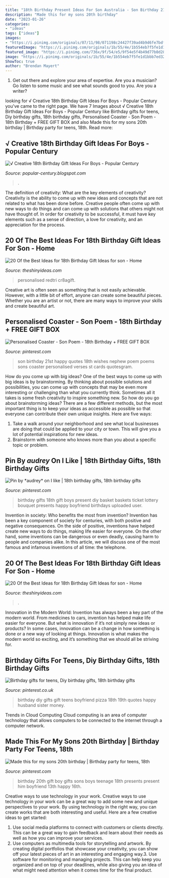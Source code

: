```yaml
---
title: "18th Birthday Present Ideas For Son Australia - Son Birthday 21st Happy Quotes 18th Wishes Nephew Poem Poems Sons Coaster Personalised Verses St Cards Quotesgram"
description: "Made this for my sons 20th birthday"
date: "2023-01-26"
categories:
- "ideas"
tags: ["ideas"]
images:
- "https://i.pinimg.com/originals/07/11/98/071198c24427f39ad4b9d6fe7bdf52bb.jpg"
featuredImage: "https://i.pinimg.com/originals/1b/55/4e/1b554eb7f5fe1d1bbb7ed322b42e85f9.jpg"
featured_image: "https://i.pinimg.com/736x/9f/54/e5/9f54e5f4b49d77b0d288c41f92a1044d--th-birthday-gifts-birthday-ideas.jpg"
image: "https://i.pinimg.com/originals/1b/55/4e/1b554eb7f5fe1d1bbb7ed322b42e85f9.jpg"
ShowToc: true
author: "Brendan Mayert"
---
```



1. Get out there and explore your area of expertise. Are you a musician? Go listen to some music and see what sounds good to you. Are you a writer?

	

		
looking for √ Creative 18th Birthday Gift Ideas For Boys - Popular Century you've came to the right page. We have 7 Images about √ Creative 18th Birthday Gift Ideas For Boys - Popular Century like Birthday gifts for teens, Diy birthday gifts, 18th birthday gifts, Personalised Coaster - Son Poem - 18th Birthday + FREE GIFT BOX and also Made this for my sons 20th birthday | Birthday party for teens, 18th. Read more:
		
    
## √ Creative 18th Birthday Gift Ideas For Boys - Popular Century

<img loading=lazy src="https://i.pinimg.com/originals/60/8f/e5/608fe51d19a3f9538f46a99ee7a647f1.jpg" onerror="this.onerror=null;this.src='https://tse3.mm.bing.net/th?id=OIP.mdBuVNnwcDwIi1MGfMNZ7gHaJ4&amp;pid=15.1';" alt="√ Creative 18th Birthday Gift Ideas For Boys - Popular Century">

_Source: popular-century.blogspot.com_

>. 

	

The definition of creativity: What are the key elements of creativity?
Creativity is the ability to come up with new ideas and concepts that are not related to what has been done before. Creative people often come up with new ways to do things and can come up with solutions that others might not have thought of. In order for creativity to be successful, it must have key elements such as a sense of direction, a love for creativity, and an appreciation for the process.

    
## 20 Of The Best Ideas For 18th Birthday Gift Ideas For Son - Home

<img loading=lazy src="https://theshinyideas.com/wp-content/uploads/2020/02/18th-birthday-gift-ideas-for-son-awesome-personalised-18th-birthday-gift-basket-for-boys-of-18th-birthday-gift-ideas-for-son.jpg" onerror="this.onerror=null;this.src='https://tse4.mm.bing.net/th?id=OIP.TC61LpaPQ8HPySjiCAYXAAHaE7&amp;pid=15.1';" alt="20 Of the Best Ideas for 18th Birthday Gift Ideas for son - Home">

_Source: theshinyideas.com_

>personalised redtri cr8agift. 

	

Creative art is often seen as something that is not easily achievable. However, with a little bit of effort, anyone can create some beautiful pieces. Whether you are an artist or not, there are many ways to improve your skills and create beautiful art.

    
## Personalised Coaster - Son Poem - 18th Birthday + FREE GIFT BOX

<img loading=lazy src="https://i.pinimg.com/originals/1b/55/4e/1b554eb7f5fe1d1bbb7ed322b42e85f9.jpg" onerror="this.onerror=null;this.src='https://tse3.mm.bing.net/th?id=OIP.kj1ZjnCyYJYCml3FDX4drQAAAA&amp;pid=15.1';" alt="Personalised Coaster - Son Poem - 18th Birthday + FREE GIFT BOX">

_Source: pinterest.com_

>son birthday 21st happy quotes 18th wishes nephew poem poems sons coaster personalised verses st cards quotesgram. 

	

How do you come up with big ideas?
One of the best ways to come up with big ideas is by brainstorming. By thinking about possible solutions and possibilities, you can come up with concepts that may be even more interesting or challenging than what you currently think. Sometimes all it takes is some fresh creativity to inspire something new. So how do you go about brainstorming ideas? There are a few different methods, but the most important thing is to keep your ideas as accessible as possible so that everyone can contribute their own unique insights. Here are five ways: 
1) Take a walk around your neighborhood and see what local businesses are doing that could be applied to your city or town. This will give you a lot of potential inspirations for new ideas. 
2) Brainstorm with someone who knows more than you about a specific topic or problem.

    
## Pin By *audrey* On I Like | 18th Birthday Gifts, 18th Birthday Gifts

<img loading=lazy src="https://i.pinimg.com/736x/9f/54/e5/9f54e5f4b49d77b0d288c41f92a1044d--th-birthday-gifts-birthday-ideas.jpg" onerror="this.onerror=null;this.src='https://tse3.mm.bing.net/th?id=OIP.cCqFIa6o8sn0jvrwWgol9gHaNI&amp;pid=15.1';" alt="Pin by *audrey* on I like | 18th birthday gifts, 18th birthday gifts">

_Source: pinterest.com_

>birthday gifts 18th gift boys present diy basket baskets ticket lottery bouquet presents happy boyfriend birthdays uploaded user. 

	

Invention in society: Who benefits the most from invention?
Invention has been a key component of society for centuries, with both positive and negative consequences. On the side of positive, inventions have helped create new ways to do things, making life easier for everyone. On the other hand, some inventions can be dangerous or even deadly, causing harm to people and companies alike. In this article, we will discuss one of the most famous and infamous inventions of all time: the telephone.

    
## 20 Of The Best Ideas For 18th Birthday Gift Ideas For Son - Home

<img loading=lazy src="https://theshinyideas.com/wp-content/uploads/2020/02/18th-birthday-gift-ideas-for-son-best-of-no-pizza-just-the-dough-made-this-for-my-son-s-19th-of-18th-birthday-gift-ideas-for-son.jpg" onerror="this.onerror=null;this.src='https://tse4.mm.bing.net/th?id=OIP.zFM8LqwubnRhfD7NstL2IAHaJ4&amp;pid=15.1';" alt="20 Of the Best Ideas for 18th Birthday Gift Ideas for son - Home">

_Source: theshinyideas.com_

>. 

	

Innovation in the Modern World:
Invention has always been a key part of the modern world. From medicines to cars, invention has helped make life easier for everyone. But what is innovation if it’s not simply new ideas or products? In some cases, innovation can be a change in how something is done or a new way of looking at things. Innovation is what makes the modern world so exciting, and it’s something that we should all be striving for.

    
## Birthday Gifts For Teens, Diy Birthday Gifts, 18th Birthday Gifts

<img loading=lazy src="https://i.pinimg.com/originals/07/11/98/071198c24427f39ad4b9d6fe7bdf52bb.jpg" onerror="this.onerror=null;this.src='https://tse2.mm.bing.net/th?id=OIP.SEMMeaaL8sUVodXZWBlG3AHaJ4&amp;pid=15.1';" alt="Birthday gifts for teens, Diy birthday gifts, 18th birthday gifts">

_Source: pinterest.co.uk_

>birthday diy gifts gift teens boyfriend pizza 18th 19th quotes happy husband sister money. 

	

Trends in Cloud Computing
Cloud computing is an area of computer technology that allows computers to be connected to the internet through a computer network.

    
## Made This For My Sons 20th Birthday | Birthday Party For Teens, 18th

<img loading=lazy src="https://i.pinimg.com/originals/64/fb/db/64fbdb3a6399c336b1e021cf6bafb8af.jpg" onerror="this.onerror=null;this.src='https://tse2.mm.bing.net/th?id=OIP.iuBtaYMStormQKI3cyEelQHaJ4&amp;pid=15.1';" alt="Made this for my sons 20th birthday | Birthday party for teens, 18th">

_Source: pinterest.com_

>birthday 20th gift boy gifts sons boys teenage 18th presents present him boyfriend 13th happy 16th. 

	

Creative ways to use technology in your work.
Creative ways to use technology in your work can be a great way to add some new and unique perspectives to your work. By using technology in the right way, you can create works that are both interesting and useful. Here are a few creative ideas to get started: 
1. Use social media platforms to connect with customers or clients directly. This can be a great way to gain feedback and learn about their needs as well as how you can improve your services.
2. Use computers as multimedia tools for storytelling and artwork. By creating digital portfolios that showcase your creativity, you can show off your latest pieces of art in an interesting and engaging way.3. Use software for monitoring and managing projects. This can help keep you organized and on top of your deadlines, while also giving you an idea of what might need attention when it comes time for the final product.

